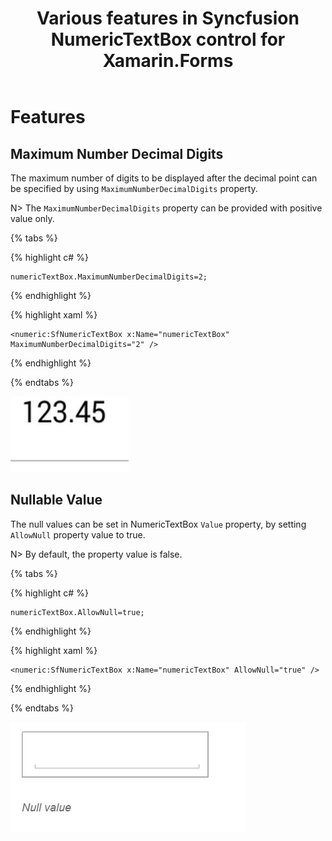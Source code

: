 ﻿---
layout: post
title: Various features in Syncfusion NumericTextBox control for Xamarin.Forms
description: Learn how to decide maximum decimal digits to be displayed and nullable value support in NumericTextBox.
platform: Xamarin.Forms
control: NumericTextBox
documentation: ug
---
# Features

## Maximum Number Decimal Digits

The maximum number of digits to be displayed after the decimal point can be specified by using `MaximumNumberDecimalDigits` property. 

N> The `MaximumNumberDecimalDigits` property can be provided with positive value only.

{% tabs %}

{% highlight c# %}

	numericTextBox.MaximumNumberDecimalDigits=2;
  
{% endhighlight %}

{% highlight xaml %}

	<numeric:SfNumericTextBox x:Name="numericTextBox" MaximumNumberDecimalDigits="2" />
	
{% endhighlight %}

{% endtabs %}

![](images/MaximumNumberDecimalDigits.png)

## Nullable Value

The null values can be set in NumericTextBox `Value` property, by setting `AllowNull` property value to true.

N> By default, the property value is false.

{% tabs %}

{% highlight c# %}

	numericTextBox.AllowNull=true;

{% endhighlight %}

{% highlight xaml %}

	<numeric:SfNumericTextBox x:Name="numericTextBox" AllowNull="true" />
	
{% endhighlight %}

{% endtabs %}

![](images/AllowNull.png)


